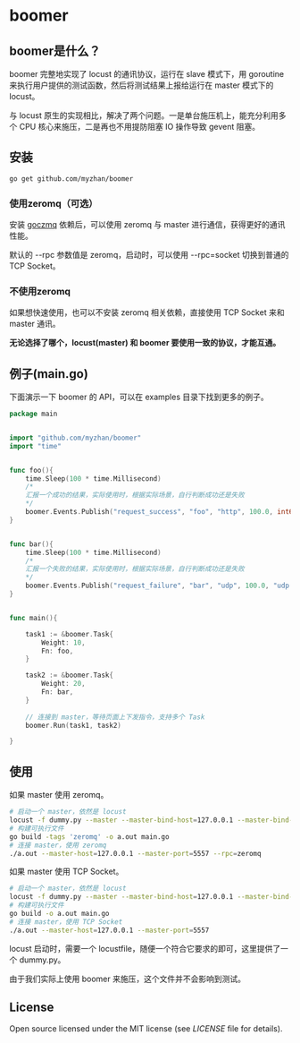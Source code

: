 # boomer

## boomer是什么？

boomer 完整地实现了 locust 的通讯协议，运行在 slave 模式下，用 goroutine 来执行用户提供的测试函数，然后将测试结果上报给运行在 master 模式下的 locust。

与 locust 原生的实现相比，解决了两个问题。一是单台施压机上，能充分利用多个 CPU 核心来施压，二是再也不用提防阻塞 IO 操作导致 gevent 阻塞。

## 安装

```bash
go get github.com/myzhan/boomer
```

### 使用zeromq（可选）
安装 [goczmq](https://github.com/zeromq/goczmq#building-from-source-linux) 依赖后，可以使用 zeromq 与 master 进行通信，获得更好的通讯性能。

默认的 --rpc 参数值是 zeromq，启动时，可以使用 --rpc=socket 切换到普通的 TCP Socket。

### 不使用zeromq
如果想快速使用，也可以不安装 zeromq 相关依赖，直接使用 TCP Socket 来和 master 通讯。

**无论选择了哪个，locust(master) 和 boomer 要使用一致的协议，才能互通。**

## 例子(main.go)
下面演示一下 boomer 的 API，可以在 examples 目录下找到更多的例子。

```go
package main


import "github.com/myzhan/boomer"
import "time"


func foo(){
    time.Sleep(100 * time.Millisecond)
    /*
    汇报一个成功的结果，实际使用时，根据实际场景，自行判断成功还是失败
    */
    boomer.Events.Publish("request_success", "foo", "http", 100.0, int64(10))
}


func bar(){
    time.Sleep(100 * time.Millisecond)
    /*
    汇报一个失败的结果，实际使用时，根据实际场景，自行判断成功还是失败
    */
    boomer.Events.Publish("request_failure", "bar", "udp", 100.0, "udp error")
}


func main(){

    task1 := &boomer.Task{
        Weight: 10,
        Fn: foo,
    }

    task2 := &boomer.Task{
        Weight: 20,
        Fn: bar,
    }
    
    // 连接到 master，等待页面上下发指令，支持多个 Task
    boomer.Run(task1, task2)

}
```

## 使用

如果 master 使用 zeromq。

```bash
# 启动一个 master，依然是 locust
locust -f dummy.py --master --master-bind-host=127.0.0.1 --master-bind-port=5557
# 构建可执行文件
go build -tags 'zeromq' -o a.out main.go
# 连接 master，使用 zeromq
./a.out --master-host=127.0.0.1 --master-port=5557 --rpc=zeromq
```

如果 master 使用 TCP Socket。

```bash
# 启动一个 master，依然是 locust
locust -f dummy.py --master --master-bind-host=127.0.0.1 --master-bind-port=5557
# 构建可执行文件
go build -o a.out main.go
# 连接 master，使用 TCP Socket
./a.out --master-host=127.0.0.1 --master-port=5557
```

locust 启动时，需要一个 locustfile，随便一个符合它要求的即可，这里提供了一个 dummy.py。

由于我们实际上使用 boomer 来施压，这个文件并不会影响到测试。

## License

Open source licensed under the MIT license (see _LICENSE_ file for details).
